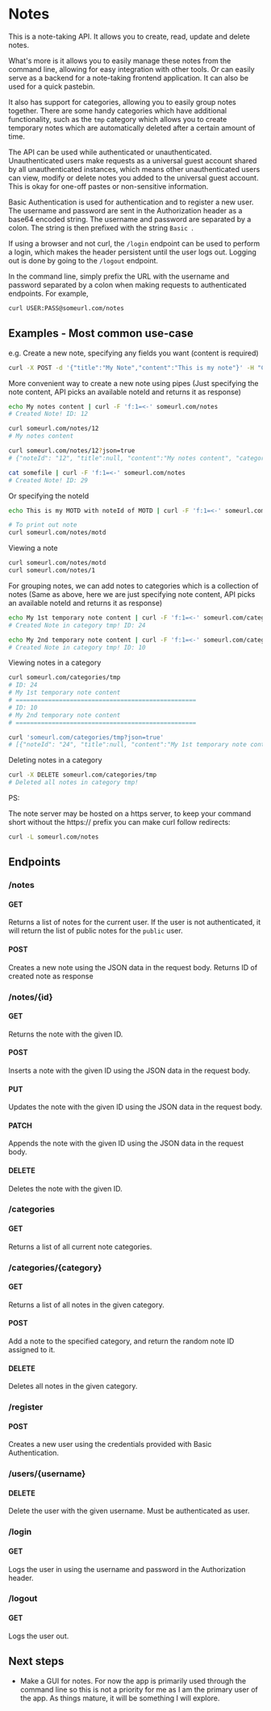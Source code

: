 # Notes

This is a note-taking API. It allows you to create, read, update and delete notes.

What's more is it allows you to easily manage these notes from the command line, allowing for easy integration with other tools. Or can easily serve as a backend for a note-taking frontend application. It can also be used for a quick pastebin.

It also has support for categories, allowing you to easily group notes together. There are some handy categories which have additional functionality, such as the `tmp` category which allows you to create temporary notes which are automatically deleted after a certain amount of time.

The API can be used while authenticated or unauthenticated. Unauthenticated users make requests as a universal guest account shared by all unauthenticated instances, which means other unauthenticated users can view, modify or delete notes you added to the universal guest account. This is okay for one-off pastes or non-sensitive information.

Basic Authentication is used for authentication and to register a new user. The username and password are sent in the Authorization header as a base64 encoded string. The username and password are separated by a colon. The string is then prefixed with the string `Basic `.

If using a browser and not curl, the `/login` endpoint can be used to perform a login, which makes the header persistent until the user logs out. Logging out is done by going to the `/logout` endpoint.

In the command line, simply prefix the URL with the username and password separated by a colon when making requests to authenticated endpoints. For example, 

```bash
curl USER:PASS@someurl.com/notes
```

## Examples - Most common use-case

e.g. Create a new note, specifying any fields you want (content is required)

```bash
curl -X POST -d '{"title":"My Note","content":"This is my note"}' -H "Content-Type: application/json" someurl.com/notes
```

More convenient way to create a new note using pipes
(Just specifying the note content, API picks an available noteId and returns it as response)

```bash
echo My notes content | curl -F 'f:1=<-' someurl.com/notes
# Created Note! ID: 12

curl someurl.com/notes/12
# My notes content

curl someurl.com/notes/12?json=true
# {"noteId": "12", "title":null, "content":"My notes content", "categories":["default"], "username":"public", "created":"2019-01-01T00:00:00Z", "last_modified":"2019-01-01T00:00:00Z"}

cat somefile | curl -F 'f:1=<-' someurl.com/notes
# Created Note! ID: 29
```

Or specifying the noteId

```bash
echo This is my MOTD with noteId of MOTD | curl -F 'f:1=<-' someurl.com/notes/motd

# To print out note
curl someurl.com/notes/motd
```

Viewing a note

```bash
curl someurl.com/notes/motd
curl someurl.com/notes/1
```

For grouping notes, we can add notes to categories which is a collection of notes
(Same as above, here we are just specifying note content, API picks an available noteId and returns it as response)

```bash
echo My 1st temporary note content | curl -F 'f:1=<-' someurl.com/categories/tmp
# Created Note in category tmp! ID: 24

echo My 2nd temporary note content | curl -F 'f:1=<-' someurl.com/categories/tmp
# Created Note in category tmp! ID: 10
```

Viewing notes in a category

```bash
curl someurl.com/categories/tmp
# ID: 24
# My 1st temporary note content
# ==================================================
# ID: 10
# My 2nd temporary note content
# ==================================================

curl 'someurl.com/categories/tmp?json=true'
# [{"noteId": "24", "title":null, "content":"My 1st temporary note content", "categories":["tmp"], "username":"public", "created":"2019-01-01T00:00:00Z", "last_modified":"2019-01-01T00:00:00Z"}, {"noteId": "10", "title":null, "content":"My 2nd temporary note content", "categories":["tmp"], "username":"public", "created":"2019-01-01T00:00:00Z", "last_modified":"2019-01-01T00:00:00Z"}]
```

Deleting notes in a category

```bash
curl -X DELETE someurl.com/categories/tmp
# Deleted all notes in category tmp!
```

PS:

The note server may be hosted on a https server, to keep your command short without the https:// prefix you can make curl follow redirects:

```bash
curl -L someurl.com/notes
```

## Endpoints

### /notes

#### GET

Returns a list of notes for the current user. If the user is not authenticated, it will return the list of public notes for the `public` user.

#### POST

Creates a new note using the JSON data in the request body. Returns ID of created note as response

### /notes/{id}

#### GET

Returns the note with the given ID.

#### POST
Inserts a note with the given ID using the JSON data in the request body.

#### PUT

Updates the note with the given ID using the JSON data in the request body.

#### PATCH

Appends the note with the given ID using the JSON data in the request body.

#### DELETE

Deletes the note with the given ID.

### /categories

#### GET

Returns a list of all current note categories.

### /categories/{category}

#### GET

Returns a list of all notes in the given category.

#### POST

Add a note to the specified category, and return the random note ID assigned to it.

#### DELETE

Deletes all notes in the given category.

### /register

#### POST

Creates a new user using the credentials provided with Basic Authentication.

### /users/{username}

#### DELETE
Delete the user with the given username. Must be authenticated as user.

### /login

#### GET
Logs the user in using the username and password in the Authorization header.

### /logout

#### GET
Logs the user out.

## Next steps

- Make a GUI for notes. For now the app is primarily used through the command line so this is not a priority for me as I am the primary user of the app. As things mature, it will be something I will explore.
